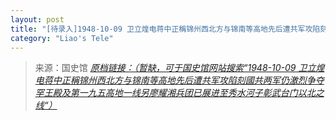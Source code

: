 ```yaml
---
layout: post
title: "[待录入]1948-10-09 卫立煌电蒋中正稱锦州西北方与锦南等高地先后遭共军攻陷刻國共两军仍激烈争夺罕王殿及第一九五高地一线另廖耀湘兵团已展进至秀水河子彰武台门以北之线"
category: "Liao's Tele"
---
```



> 来源：国史馆 [*原档链接：（暂缺，可于国史馆网站搜索“1948-10-09 卫立煌电蒋中正稱锦州西北方与锦南等高地先后遭共军攻陷刻國共两军仍激烈争夺罕王殿及第一九五高地一线另廖耀湘兵团已展进至秀水河子彰武台门以北之线“）*]()
